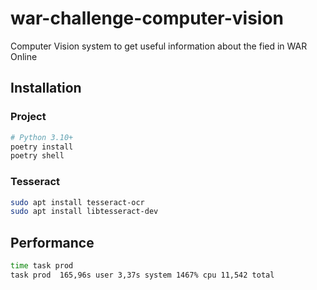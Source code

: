 # war-challenge-computer-vision
Computer Vision system to get useful information about the fied in WAR Online

## Installation

### Project
```bash
# Python 3.10+
poetry install
poetry shell
```

### Tesseract
```bash
sudo apt install tesseract-ocr
sudo apt install libtesseract-dev
```


## Performance
```bash
time task prod
task prod  165,96s user 3,37s system 1467% cpu 11,542 total
```
